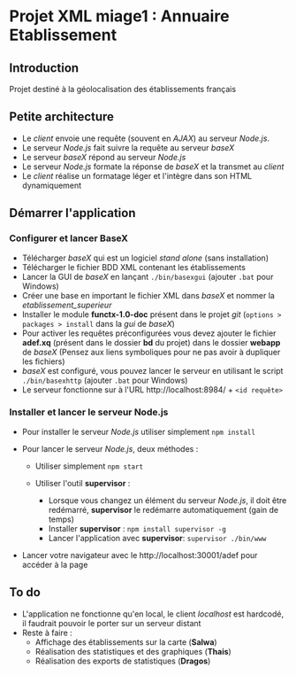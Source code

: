 # Projet XML miage1 : Annuaire Etablissement

## Introduction
Projet destiné à la géolocalisation des établissements français

## Petite architecture
- Le _client_ envoie une requête (souvent en _AJAX_) au serveur _Node.js_.
- Le serveur _Node.js_ fait suivre la requête au serveur _baseX_
- Le serveur _baseX_ répond au serveur _Node.js_
- Le serveur _Node.js_ formate la réponse de _baseX_ et la transmet au _client_
- Le _client_ réalise un formatage léger et l'intègre dans son HTML dynamiquement

## Démarrer l'application

### Configurer et lancer BaseX

- Télécharger _baseX_ qui est un logiciel _stand alone_ (sans installation)
- Télécharger le fichier BDD XML contenant les établissements
- Lancer la GUI de _baseX_ en lançant `./bin/basexgui` (ajouter `.bat` pour Windows)
- Créer une base en important le fichier XML dans _baseX_ et nommer la *etablissement_superieur*
- Installer le module __functx-1.0-doc__ présent dans le projet _git_ (`options > packages > install` dans la _gui_ de _baseX_)
- Pour activer les requêtes préconfigurées vous devez ajouter le fichier __adef.xq__ (présent dans le dossier __bd__ du projet) dans le dossier __webapp__ de _baseX_ (Pensez aux liens symboliques pour ne pas avoir à dupliquer les fichiers)
- _baseX_ est configuré, vous pouvez lancer le serveur en utilisant le script `./bin/basexhttp` (ajouter `.bat` pour Windows)
- Le serveur fonctionne sur à l'URL http://localhost:8984/ + `<id requête>`

### Installer et lancer le serveur Node.js

- Pour installer le serveur _Node.js_ utiliser simplement `npm install`

- Pour lancer le serveur _Node.js_, deux méthodes :

  - Utiliser simplement `npm start`

  - Utiliser l'outil __supervisor__ :
    - Lorsque vous changez un élément du serveur _Node.js_, il doit être redémarré, __supervisor__ le redémarre automatiquement (gain de temps)
    - Installer __supervisor__ : `npm install supervisor -g`
    - Lancer l'application avec __supervisor__: `supervisor ./bin/www`

- Lancer votre navigateur avec le http://localhost:30001/adef pour accéder à la page

## To do

- L'application ne fonctionne qu'en local, le client _localhost_ est hardcodé, il faudrait pouvoir le porter sur un serveur distant
- Reste à faire :
  - Affichage des établissements sur la carte (__Salwa__)
  - Réalisation des statistiques et des graphiques (__Thais__)
  - Réalisation des exports de statistiques (__Dragos__)
